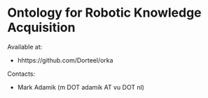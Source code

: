 Ontology for Robotic Knowledge Acquisition
===

Available at:
* hhttps://github.com/Dorteel/orka

Contacts:
* Mark Adamik (m DOT adamik AT vu DOT nl)
